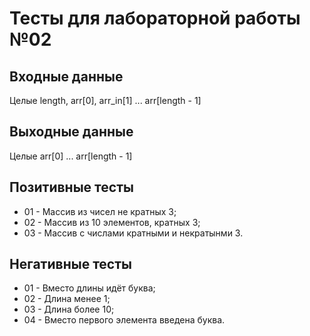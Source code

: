 # Тесты для лабораторной работы №02

## Входные данные
Целые length, arr[0], arr_in[1] ... arr[length - 1]

## Выходные данные
Целые arr[0] ... arr[length - 1]

## Позитивные тесты
- 01 - Массив из чисел не кратных 3;
- 02 - Массив из 10 элементов, кратных 3;
- 03 - Массив с числами кратными и некратынми 3.

## Негативные тесты
- 01 - Вместо длины идёт буква;
- 02 - Длина менее 1;
- 03 - Длина более 10;
- 04 - Вместо первого элемента введена буква.